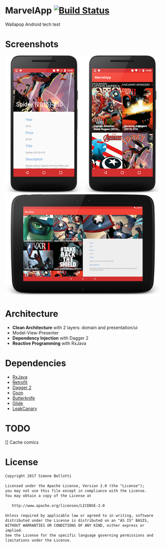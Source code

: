 # MarvelApp [![Build Status](https://travis-ci.org/SimoneBellotti/MarvelApp.svg?branch=master)](https://travis-ci.org/SimoneBellotti/MarvelApp)

Wallapop Android tech test

# Screenshots

![Mobile list](art/mobile_detail.png) 
![Mobile list](art/mobile_list.png)
![Mobile list](art/tablet_list.png)

# Architecture

* **Clean Architecture** with 2 layers: domain and presentation/ui
* Model-View-Presenter
* **Dependency Injection** with Dagger 2
* **Reactive Programming** with RxJava

# Dependencies

* [RxJava](https://github.com/ReactiveX/RxJava)
* [Retrofit](https://github.com/square/retrofit)
* [Dagger 2](https://github.com/google/dagger)
* [Gson](https://github.com/google/gson)
* [Butterknife](https://github.com/JakeWharton/butterknife)
* [Glide](https://github.com/bumptech/glide)
* [LeakCanary](https://github.com/square/leakcanary)

# TODO

[] Cache comics

# License

```
Copyright 2017 Simone Bellotti

Licensed under the Apache License, Version 2.0 (the "License");
you may not use this file except in compliance with the License.
You may obtain a copy of the License at

   http://www.apache.org/licenses/LICENSE-2.0

Unless required by applicable law or agreed to in writing, software
distributed under the License is distributed on an "AS IS" BASIS,
WITHOUT WARRANTIES OR CONDITIONS OF ANY KIND, either express or implied.
See the License for the specific language governing permissions and
limitations under the License.

```
